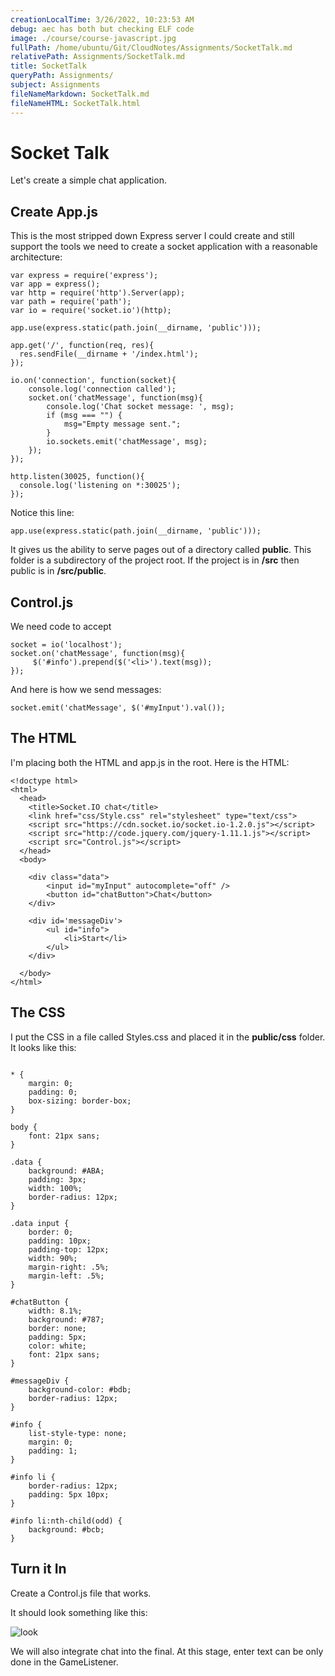 ```yaml
---
creationLocalTime: 3/26/2022, 10:23:53 AM
debug: aec has both but checking ELF code
image: ./course/course-javascript.jpg
fullPath: /home/ubuntu/Git/CloudNotes/Assignments/SocketTalk.md
relativePath: Assignments/SocketTalk.md
title: SocketTalk
queryPath: Assignments/
subject: Assignments
fileNameMarkdown: SocketTalk.md
fileNameHTML: SocketTalk.html
---
```



<!-- toc -->
<!-- tocstop -->

# Socket Talk

Let's create a simple chat application.

## Create App.js

This is the most stripped down Express server I could create and still support the tools we need to create a socket application with a reasonable architecture:

```
var express = require('express');
var app = express();
var http = require('http').Server(app);
var path = require('path');
var io = require('socket.io')(http);

app.use(express.static(path.join(__dirname, 'public')));

app.get('/', function(req, res){
  res.sendFile(__dirname + '/index.html');
});

io.on('connection', function(socket){
    console.log('connection called');    
    socket.on('chatMessage', function(msg){
        console.log('Chat socket message: ', msg);        
        if (msg === "") {
            msg="Empty message sent.";
        }
        io.sockets.emit('chatMessage', msg);
    });
});

http.listen(30025, function(){
  console.log('listening on *:30025');
});
```

Notice this line:

	app.use(express.static(path.join(__dirname, 'public')));

It gives us the ability to serve pages out of a directory called **public**. This folder is a subdirectory of the project root. If the project is in **/src** then public is in **/src/public**.

## Control.js

We need code to accept 
```
socket = io('localhost');
socket.on('chatMessage', function(msg){
     $('#info').prepend($('<li>').text(msg));
});
```

And here is how we send messages:

	socket.emit('chatMessage', $('#myInput').val());

## The HTML

I'm placing both the HTML and app.js in the root. Here is the HTML:

```
<!doctype html>
<html>
  <head>
    <title>Socket.IO chat</title>
    <link href="css/Style.css" rel="stylesheet" type="text/css">
    <script src="https://cdn.socket.io/socket.io-1.2.0.js"></script>
    <script src="http://code.jquery.com/jquery-1.11.1.js"></script>
    <script src="Control.js"></script>
  </head>
  <body>
    
    <div class="data">
        <input id="myInput" autocomplete="off" />
        <button id="chatButton">Chat</button>
    </div>

    <div id='messageDiv'>
        <ul id="info">
            <li>Start</li>
        </ul>
    </div>   

  </body>
</html>
```

## The CSS

I put the CSS in a file called Styles.css and placed it in the **public/css** folder. It looks like this:

```

* { 
    margin: 0; 
    padding: 0; 
    box-sizing: border-box; 
}

body { 
    font: 21px sans; 
}

.data { 
    background: #ABA; 
    padding: 3px; 
    width: 100%; 
    border-radius: 12px;
}

.data input { 
    border: 0;    
    padding: 10px; 
    padding-top: 12px; 
    width: 90%; 
    margin-right: .5%; 
    margin-left: .5%; 
}

#chatButton { 
    width: 8.1%; 
    background: #787; 
    border: none; 
    padding: 5px; 
    color: white;
    font: 21px sans; 
}

#messageDiv {
    background-color: #bdb;
    border-radius: 12px;
}

#info { 
    list-style-type: none; 
    margin: 0; 
    padding: 1;
}
    
#info li { 
    border-radius: 12px;
    padding: 5px 10px; 
}
    
#info li:nth-child(odd) { 
    background: #bcb; 
} 
```

## Turn it In

Create a Control.js file that works.

It should look something like this:

![look](https://drive.google.com/uc?export=view&id=0B25UTAlOfPRGMDM3T3lCUkg0Z00) 

We will also integrate chat into the final. At this stage, enter text can be only done in the GameListener.